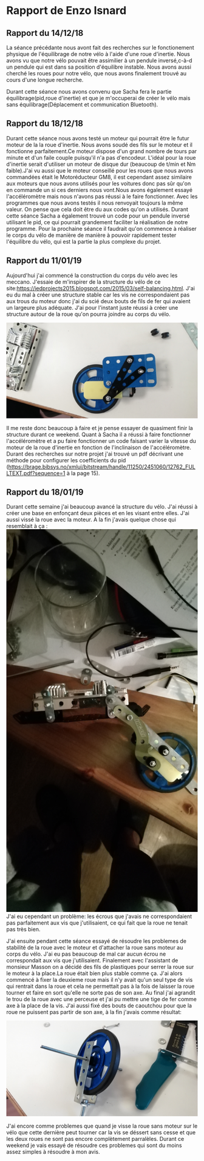 # Rapport de Enzo Isnard

## Rapport du 14/12/18

La séance précédante nous avont fait des recherches sur le fonctionement physique de l'équilibrage de notre
vélo à l'aide d'une roue d'inertie. Nous avons vu que notre vélo pouvait être assimilier à un pendule inversé,c-à-d un pendule qui est dans sa position d'équilibre instable. Nous avons aussi cherché les roues pour notre vélo, que nous avons finalement trouvé au cours d'une longue recherche. 

Durant cette séance nous avons convenu que Sacha fera le partie équilibrage(pid,roue d'inertie) et que je m'occuperai de créer le vélo mais sans équilibrage(Déplacement et communication Bluetooth).

## Rapport du 18/12/18

Durant cette séance nous avons testé un moteur qui pourrait être le futur moteur de la la roue d'inertie. Nous avons soudé des fils sur le moteur et il fonctionne parfaitement.Ce moteur dispose d'un grand nombre de tours par minute et d'un faile couple puisqu'il n'a pas d'encodeur. L'idéal pour la roue d'inertie serait d'utiliser un moteur de disque dur (beaucoup de t/min et Nm faible).J'ai vu aussi que le moteur conseillé pour les roues que nous avons commandées était le Motoréducteur GM8, il est cependant assez similaire aux moteurs que nous avons utilisés pour les voitures donc pas sûr qu'on en commande un si ces derniers nous vont.Nous avons également essayé l'accéléromètre mais nous n'avons pas réussi à le faire fonctionner. Avec les programmes que nous avons testés il nous renvoyait toujours la même valeur. On pense que cela doit être du aux codes qu'on a utilisés. Durant cette séance Sacha a également trouvé un code pour un pendule inversé utilisant le pid, ce qui pourrait grandement faciliter la réalisation de notre programme. Pour la prochaine séance il faudrait qu'on commence à réaliser le corps du vélo de manière de manière à pouvoir rapidement tester l'équilibre du vélo, qui est la partie la plus complexe du projet. 

## Rapport du 11/01/19

Aujourd'hui j'ai commencé la construction du corps du vélo avec les meccano. J'essaie de m'inspirer de la structure du vélo de ce site:https://iedprojects2015.blogspot.com/2015/03/self-balancing.html. J'ai eu du mal à créer une structure stable car les vis ne correspondaient pas aux trous du moteur donc j'ai du scié deux bouts de fils de fer qui avaient un largeure plus adéquate. J'ai pour l'instant juste réussi à créer une structure autour de la roue qu'on pourra joindre au corps du vélo.

![photo roue](https://raw.githubusercontent.com/ComfortablyDumb/VeloArduino/master/image_roue.jpg)

Il me reste donc beaucoup à faire et je pense essayer de quasiment finir la structure durant ce weekend.
Quant à Sacha il a réussi à faire fonctionner l'accéléromètre et a pu faire fonctionner un code faisant varier la vitesse du moteur de la roue d'inertie en fonction de l'inclinaison de l'accéléromètre.
Durant des recherches sur notre projet j'ai trouvé un pdf décrivant une méthode pour configurer les coefficients du pid (<https://brage.bibsys.no/xmlui/bitstream/handle/11250/2451060/12762_FULLTEXT.pdf?sequence=1> à la page 15).

## Rapport du 18/01/19

Durant cette semaine j'ai beaucoup avancé la structure du vélo. J'ai réussi à créer une base en enfonçant deux pièces et en les visant entre elles. J'ai aussi vissé la roue avec la moteur.
A la fin j'avais quelque chose qui resemblait à ça :
![photo velo 1](https://raw.githubusercontent.com/ComfortablyDumb/VeloArduino/master/image_velo_1.jpg)
J'ai eu cependant un problème: les écrous que j'avais ne correspondaient pas parfaitement aux vis que j'utilisaient, ce qui fait que la roue ne tenait pas très bien.

J'ai ensuite pendant cette séance essayé de résoudre les problemes de stabilité de la roue avec le moteur et d'attacher la roue sans moteur au corps du vélo. J'ai eu pas beaucoup de mal car aucun écrou ne correspondait aux vis que j'utilisaient. Finalement avec l'assistant de monsieur Masson on a décidé des fils de plastiques pour serrer la roue sur le moteur à la place.La roue était bien plus stable comme ça. J'ai alors commencé à fixer la deuxieme roue mais il n'y avait qu'un seul type de vis qui rentrait dans la roue et cela ne permettait pas à la fois de laisser la roue tourner et faire en sort qu'elle ne sorte pas de son axe. Au final j'ai agrandit le trou de la roue avec une perceuse et j'ai pu mettre une tige de fer comme axe à la place de la vis. J'ai aussi fixé des bouts de caoutchou pour que la roue ne puissent pas partir de son axe, à la fin j'avais comme résultat:

![photo velo 2](https://raw.githubusercontent.com/ComfortablyDumb/VeloArduino/master/image_roue_2.jpg)

J'ai encore comme problemes que quand je visse la roue sans moteur sur le vélo que cette dernière peut tourner car la vis se déssert sans cesse et que les deux roues ne sont pas encore complètement parralèles.
Durant ce weekend je vais essayé de résoudre ces problemes qui sont du moins assez simples à résoudre à mon avis.
